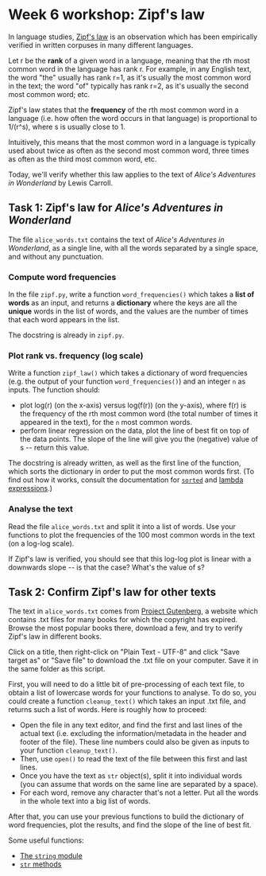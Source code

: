 # Week 6 workshop: Zipf's law

In language studies, [Zipf's law](https://www.ncbi.nlm.nih.gov/pmc/articles/PMC4176592/) is an observation which has been empirically verified in written corpuses in many different languages.

Let r be the **rank** of a given word in a language, meaning that the rth most common word in the language has rank r. For example, in any English text, the word "the" usually has rank r=1, as it's usually the most common word in the text; the word "of" typically has rank r=2, as it's usually the second most common word; etc.

Zipf's law states that the **frequency** of the rth most common word in a language (i.e. how often the word occurs in that language) is proportional to 1/(r^s), where s is usually close to 1.

Intuitively, this means that the most common word in a language is typically used about twice as often as the second most common word, three times as often as the third most common word, etc.

Today, we'll verify whether this law applies to the text of *Alice's Adventures in Wonderland* by Lewis Carroll.

## Task 1: Zipf's law for *Alice's Adventures in Wonderland*

The file `alice_words.txt` contains the text of *Alice's Adventures in Wonderland*, as a single line, with all the words separated by a single space, and without any punctuation.

### Compute word frequencies

In the file `zipf.py`, write a function `word_frequencies()` which takes a **list of words** as an input, and returns a **dictionary** where the keys are all the **unique** words in the list of words, and the values are the number of times that each word appears in the list.

The docstring is already in `zipf.py`.

### Plot rank vs. frequency (log scale)

Write a function `zipf_law()` which takes a dictionary of word frequencies (e.g. the output of your function `word_frequencies()`) and an integer `n` as inputs. The function should:
- plot log(r) (on the x-axis) versus log(f(r)) (on the y-axis), where f(r) is the frequency of the rth most common word (the total number of times it appeared in the text), for the `n` most common words.
- perform linear regression on the data, plot the line of best fit on top of the data points. The slope of the line will give you the (negative) value of s -- return this value.

The docstring is already written, as well as the first line of the function, which sorts the dictionary in order to put the most common words first. (To find out how it works, consult the documentation for [`sorted`](https://docs.python.org/3/howto/sorting.html) and [lambda expressions](https://docs.python.org/3/tutorial/controlflow.html#lambda-expressions).)

### Analyse the text

Read the file `alice_words.txt` and split it into a list of words. Use your functions to plot the frequencies of the 100 most common words in the text (on a log-log scale).

If Zipf's law is verified, you should see that this log-log plot is linear with a downwards slope -- is that the case? What's the value of s?

## Task 2: Confirm Zipf's law for other texts

The text in `alice_words.txt` comes from [Project Gutenberg](https://www.gutenberg.org/browse/scores/top), a website which contains .txt files for many books for which the copyright has expired. Browse the most popular books there, download a few, and try to verify Zipf's law in different books.

Click on a title, then right-click on "Plain Text - UTF-8" and click "Save target as" or "Save file" to download the .txt file on your computer. Save it in the same folder as this script.

First, you will need to do a little bit of pre-processing of each text file, to obtain a list of lowercase words for your functions to analyse. To do so, you could create a function `cleanup_text()` which takes an input .txt file, and returns such a list of words. Here is roughly how to proceed:

- Open the file in any text editor, and find the first and last lines of the actual text (i.e. excluding the information/metadata in the header and footer of the file). These line numbers could also be given as inputs to your function `cleanup_text()`.
- Then, use `open()` to read the text of the file between this first and last lines.
- Once you have the text as `str` object(s), split it into individual words (you can assume that words on the same line are separated by a space).
- For each word, remove any character that's not a letter. Put all the words in the whole text into a big list of words.

After that, you can use your previous functions to build the dictionary of word frequencies, plot the results, and find the slope of the line of best fit.

Some useful functions:

- [The `string` module](https://docs.python.org/3/library/string.html)
- [`str` methods](https://docs.python.org/3/library/stdtypes.html#string-methods)
